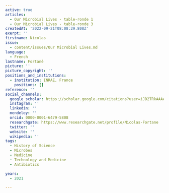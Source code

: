```yaml
---
active: true
articles:
  - Our Microbial Lives - table-ronde 1
  - Our Microbial Lives - table-ronde 3
createdAt: '2022-09-21T08:08:29.808Z'
exerpt: ''
firstname: Nicolas
issue:
  - content/issues/Our Microbial Lives.md
language:
  - French
lastname: Fortané
picture: ''
picture_copyright: ''
positions_and_institutions:
  - institution: INRAE, France
    positions: []
reference: ''
social_channels:
  google_scholar: https://scholar.google.com/citations?user=iJD2TRkAAAAJ&hl=fr
  instagram: ''
  linkedin: ''
  mendeley: ''
  orcid: 0000-0001-6479-5808
  researchgate: https://www.researchgate.net/profile/Nicolas-Fortane
  twitter: ''
  website: ''
  wikipedia: ''
tags:
  - History of Science
  - Microbes
  - Medicine
  - Technology and Medicine
  - Antibiotics

years:
  - 2021

---
```

